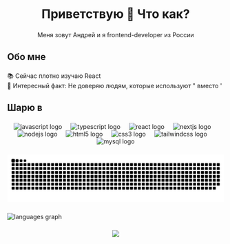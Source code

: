 <h1 align="center">Приветствую 👋 Что как?</h1>

###

<p align="center">Меня зовут Андрей и я frontend-developer из России</p>

###

<h2 align="left">Обо мне</h2>

###

<p align="left">📚 Сейчас плотно изучаю React<br>🎲 Интересный факт: Не доверяю людям, которые используют " вместо '</p>

###

<h2 align="left">Шарю в</h2>

###

<div align="center">
  <img src="https://cdn.jsdelivr.net/gh/devicons/devicon/icons/javascript/javascript-original.svg" height="40" alt="javascript logo"  />
  <img width="12" />
  <img src="https://cdn.jsdelivr.net/gh/devicons/devicon/icons/typescript/typescript-original.svg" height="40" alt="typescript logo"  />
  <img width="12" />
  <img src="https://cdn.jsdelivr.net/gh/devicons/devicon/icons/react/react-original.svg" height="40" alt="react logo"  />
  <img width="12" />
  <img src="https://cdn.jsdelivr.net/gh/devicons/devicon/icons/nextjs/nextjs-original.svg" height="40" alt="nextjs logo"  />
  <img width="12" />
  <img src="https://cdn.jsdelivr.net/gh/devicons/devicon/icons/nodejs/nodejs-original.svg" height="40" alt="nodejs logo"  />
  <img width="12" />
  <img src="https://cdn.jsdelivr.net/gh/devicons/devicon/icons/html5/html5-original.svg" height="40" alt="html5 logo"  />
  <img width="12" />
  <img src="https://cdn.jsdelivr.net/gh/devicons/devicon/icons/css3/css3-original.svg" height="40" alt="css3 logo"  />
  <img width="12" />
  <img src="https://cdn.jsdelivr.net/gh/devicons/devicon/icons/tailwindcss/tailwindcss-original-wordmark.svg" height="40" alt="tailwindcss logo"  />
  <img width="12" />
  <img src="https://cdn.jsdelivr.net/gh/devicons/devicon/icons/mysql/mysql-original.svg" height="40" alt="mysql logo"  />
</div>

###

<img src="https://raw.githubusercontent.com/PICKLEGENT/PICKLEGENT/output/snake.svg" alt="Snake animation" />

###

<div align="left">
  <img src="https://github-readme-stats.vercel.app/api/top-langs?username=PICKLEGENT&locale=en&hide_title=false&layout=compact&card_width=320&langs_count=5&theme=react&hide_border=true&order=2&custom_title=%D0%9D%D0%B0%D0%B8%D0%B1%D0%BE%D0%BB%D0%B5%D0%B5%20%D0%B8%D1%81%D0%BF%D0%BE%D0%BB%D1%8C%D0%B7%D1%83%D0%B5%D0%BC%D1%8B%D0%B5%20%D1%8F%D0%B7%D1%8B%D0%BA%D0%B8" height="150" alt="languages graph"  />
</div>

###

<div align="center">
  <img height="500" src="https://media4.giphy.com/media/MdA16VIoXKKxNE8Stk/giphy.gif?cid=ecf05e470v7lsoue75g62o8bxstsu03p1hqzav0r3yfmp56e&ep=v1_gifs_search&rid=giphy.gif&ct=g"  />
</div>

###
